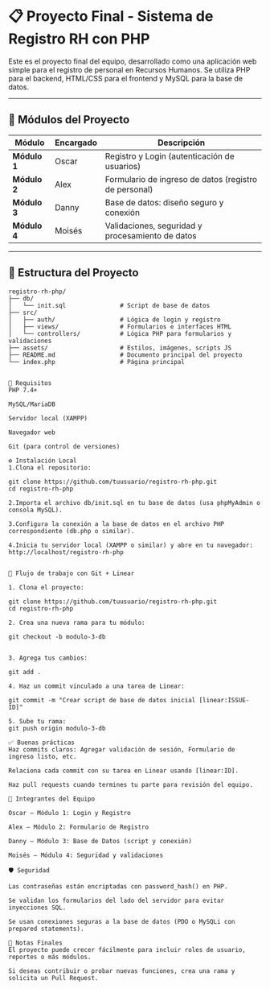 # 📋 Proyecto Final - Sistema de Registro RH con PHP

Este es el proyecto final del equipo, desarrollado como una aplicación web simple para el registro de personal en Recursos Humanos. Se utiliza PHP para el backend, HTML/CSS para el frontend y MySQL para la base de datos.

---

## 🧩 Módulos del Proyecto

| Módulo           | Encargado | Descripción                                         |
|------------------|-----------|-----------------------------------------------------|
| **Módulo 1**     | Oscar     | Registro y Login (autenticación de usuarios)       |
| **Módulo 2**     | Alex      | Formulario de ingreso de datos (registro de personal) |
| **Módulo 3**     | Danny     | Base de datos: diseño seguro y conexión            |
| **Módulo 4**     | Moisés    | Validaciones, seguridad y procesamiento de datos   |

---

## 📁 Estructura del Proyecto

```plaintext
registro-rh-php/
├── db/
│   └── init.sql               # Script de base de datos
├── src/
│   ├── auth/                  # Lógica de login y registro
│   ├── views/                 # Formularios e interfaces HTML
│   └── controllers/           # Lógica PHP para formularios y validaciones
├── assets/                    # Estilos, imágenes, scripts JS
├── README.md                  # Documento principal del proyecto
└── index.php                  # Página principal


🧠 Requisitos
PHP 7.4+

MySQL/MariaDB

Servidor local (XAMPP)

Navegador web

Git (para control de versiones)

⚙️ Instalación Local
1.Clona el repositorio:

git clone https://github.com/tuusuario/registro-rh-php.git
cd registro-rh-php

2.Importa el archivo db/init.sql en tu base de datos (usa phpMyAdmin o consola MySQL).

3.Configura la conexión a la base de datos en el archivo PHP correspondiente (db.php o similar).

4.Inicia tu servidor local (XAMPP o similar) y abre en tu navegador:
http://localhost/registro-rh-php


🔄 Flujo de trabajo con Git + Linear

1. Clona el proyecto:

git clone https://github.com/tuusuario/registro-rh-php.git
cd registro-rh-php

2. Crea una nueva rama para tu módulo:

git checkout -b modulo-3-db


3. Agrega tus cambios:

git add .

4. Haz un commit vinculado a una tarea de Linear:

git commit -m "Crear script de base de datos inicial [linear:ISSUE-ID]"

5. Sube tu rama:
git push origin modulo-3-db

✅ Buenas prácticas
Haz commits claros: Agregar validación de sesión, Formulario de ingreso listo, etc.

Relaciona cada commit con su tarea en Linear usando [linear:ID].

Haz pull requests cuando termines tu parte para revisión del equipo.

👥 Integrantes del Equipo

Oscar – Módulo 1: Login y Registro

Alex – Módulo 2: Formulario de Registro

Danny – Módulo 3: Base de Datos (script y conexión)

Moisés – Módulo 4: Seguridad y validaciones

🛡️ Seguridad

Las contraseñas están encriptadas con password_hash() en PHP.

Se validan los formularios del lado del servidor para evitar inyecciones SQL.

Se usan conexiones seguras a la base de datos (PDO o MySQLi con prepared statements).

📌 Notas Finales
El proyecto puede crecer fácilmente para incluir roles de usuario, reportes o más módulos.

Si deseas contribuir o probar nuevas funciones, crea una rama y solicita un Pull Request.
